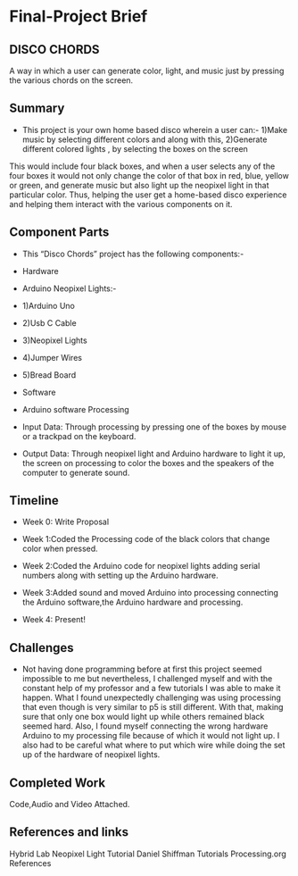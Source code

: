 # Final-Project Brief 

## DISCO CHORDS
A way in which a user can generate color, light, and music just by pressing the various chords on the screen.

## Summary
* This project is your own home based disco wherein a user can:-
1)Make music by selecting different colors and along with this,
2)Generate different colored lights
, by selecting the boxes on the screen

This would include four black boxes, and when a user selects any of the four boxes it would not only change the color of that box in red, blue, yellow or green, and generate music but also light up the neopixel light in that particular color. Thus, helping the user get a home-based disco experience and helping them interact with the various components on it.

## Component Parts
* This “Disco Chords” project has the following components:-

* Hardware
* Arduino Neopixel Lights:-
* 1)Arduino Uno
* 2)Usb C Cable
* 3)Neopixel Lights
* 4)Jumper Wires
* 5)Bread Board

* Software
* Arduino software
Processing 

* Input Data: Through processing by pressing one of the boxes by mouse or a trackpad on the keyboard.
* Output Data: Through neopixel light and Arduino hardware to light it up, the screen on processing to color the boxes and the speakers of the computer to generate sound.


## Timeline

* Week 0: Write Proposal

* Week 1:Coded the Processing code of the black colors that change color when pressed.

* Week 2:Coded the Arduino code for neopixel lights adding serial numbers along with setting up the Arduino hardware. 

* Week 3:Added sound and moved Arduino into processing connecting the Arduino software,the Arduino hardware and processing.

* Week 4: Present!

## Challenges

* Not having done programming before at first this project seemed impossible to me but nevertheless, I challenged myself and with the constant help of my professor and a few tutorials I was able to make it happen.
What I found unexpectedly challenging was using processing that even though is very similar to p5 is still different. With that, making sure that only one box would light up while others remained black seemed hard.
Also, I found myself connecting the wrong hardware Arduino to my processing file because of which it would not light up.
I also had to be careful what where to put which wire while doing the set up of the hardware of neopixel lights.

## Completed Work

Code,Audio and Video Attached.

## References and links

Hybrid Lab Neopixel Light Tutorial
Daniel Shiffman Tutorials 
Processing.org References 





